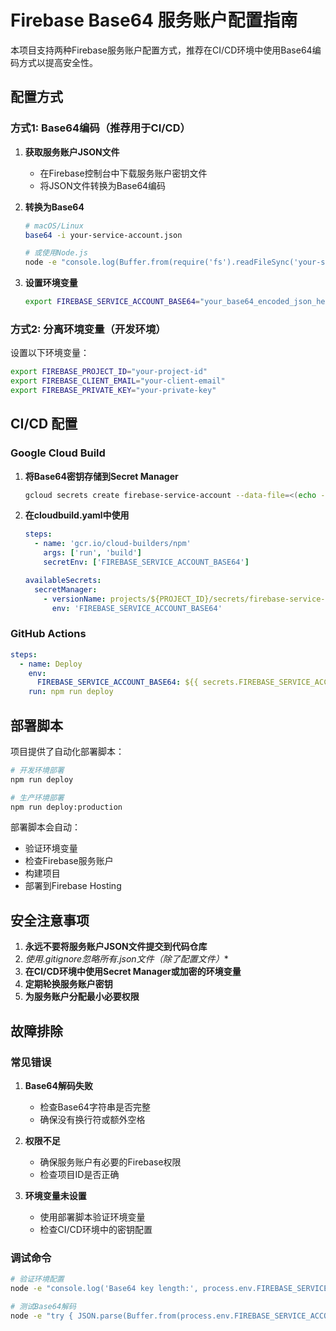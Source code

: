 # Firebase Base64 服务账户配置指南

本项目支持两种Firebase服务账户配置方式，推荐在CI/CD环境中使用Base64编码方式以提高安全性。

## 配置方式

### 方式1: Base64编码（推荐用于CI/CD）

1. **获取服务账户JSON文件**
   - 在Firebase控制台中下载服务账户密钥文件
   - 将JSON文件转换为Base64编码

2. **转换为Base64**
   ```bash
   # macOS/Linux
   base64 -i your-service-account.json
   
   # 或使用Node.js
   node -e "console.log(Buffer.from(require('fs').readFileSync('your-service-account.json')).toString('base64'))"
   ```

3. **设置环境变量**
   ```bash
   export FIREBASE_SERVICE_ACCOUNT_BASE64="your_base64_encoded_json_here"
   ```

### 方式2: 分离环境变量（开发环境）

设置以下环境变量：
```bash
export FIREBASE_PROJECT_ID="your-project-id"
export FIREBASE_CLIENT_EMAIL="your-client-email"
export FIREBASE_PRIVATE_KEY="your-private-key"
```

## CI/CD 配置

### Google Cloud Build

1. **将Base64密钥存储到Secret Manager**
   ```bash
   gcloud secrets create firebase-service-account --data-file=<(echo -n "your_base64_string")
   ```

2. **在cloudbuild.yaml中使用**
   ```yaml
   steps:
     - name: 'gcr.io/cloud-builders/npm'
       args: ['run', 'build']
       secretEnv: ['FIREBASE_SERVICE_ACCOUNT_BASE64']
   
   availableSecrets:
     secretManager:
       - versionName: projects/${PROJECT_ID}/secrets/firebase-service-account/versions/latest
         env: 'FIREBASE_SERVICE_ACCOUNT_BASE64'
   ```

### GitHub Actions

```yaml
steps:
  - name: Deploy
    env:
      FIREBASE_SERVICE_ACCOUNT_BASE64: ${{ secrets.FIREBASE_SERVICE_ACCOUNT_BASE64 }}
    run: npm run deploy
```

## 部署脚本

项目提供了自动化部署脚本：

```bash
# 开发环境部署
npm run deploy

# 生产环境部署
npm run deploy:production
```

部署脚本会自动：
- 验证环境变量
- 检查Firebase服务账户
- 构建项目
- 部署到Firebase Hosting

## 安全注意事项

1. **永远不要将服务账户JSON文件提交到代码仓库**
2. **使用.gitignore忽略所有*.json文件（除了配置文件）**
3. **在CI/CD环境中使用Secret Manager或加密的环境变量**
4. **定期轮换服务账户密钥**
5. **为服务账户分配最小必要权限**

## 故障排除

### 常见错误

1. **Base64解码失败**
   - 检查Base64字符串是否完整
   - 确保没有换行符或额外空格

2. **权限不足**
   - 确保服务账户有必要的Firebase权限
   - 检查项目ID是否正确

3. **环境变量未设置**
   - 使用部署脚本验证环境变量
   - 检查CI/CD环境中的密钥配置

### 调试命令

```bash
# 验证环境配置
node -e "console.log('Base64 key length:', process.env.FIREBASE_SERVICE_ACCOUNT_BASE64?.length || 'Not set')"

# 测试Base64解码
node -e "try { JSON.parse(Buffer.from(process.env.FIREBASE_SERVICE_ACCOUNT_BASE64, 'base64').toString()); console.log('✅ Valid JSON'); } catch(e) { console.log('❌ Invalid JSON:', e.message); }"
```
